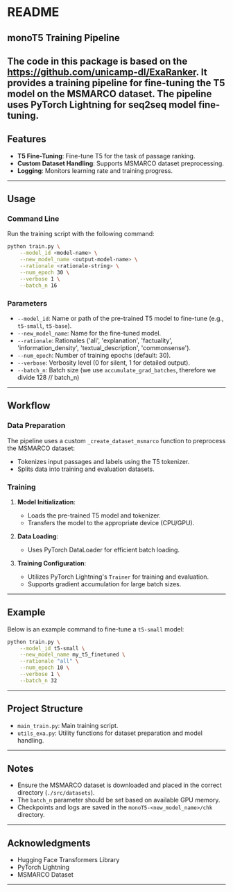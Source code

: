 # README

## monoT5 Training Pipeline

The code in this package is based on the https://github.com/unicamp-dl/ExaRanker.
It provides a training pipeline for fine-tuning the T5 model on the MSMARCO dataset.
The pipeline uses PyTorch Lightning for seq2seq model fine-tuning.
---

## Features
- **T5 Fine-Tuning**: Fine-tune T5 for the task of passage ranking.
- **Custom Dataset Handling**: Supports MSMARCO dataset preprocessing.
- **Logging**: Monitors learning rate and training progress.
---

## Usage

### Command Line
Run the training script with the following command:
```bash
python train.py \
    --model_id <model-name> \
    --new_model_name <output-model-name> \
    --rationale <rationale-string> \
    --num_epoch 30 \
    --verbose 1 \
    --batch_n 16
```

### Parameters
- `--model_id`: Name or path of the pre-trained T5 model to fine-tune (e.g., `t5-small`, `t5-base`).
- `--new_model_name`: Name for the fine-tuned model.
- `--rationale`: Rationales ('all', 'explanation', 'factuality', 'information_density', 'textual_description', 'commonsense').
- `--num_epoch`: Number of training epochs (default: 30).
- `--verbose`: Verbosity level (0 for silent, 1 for detailed output).
- `--batch_n`: Batch size (we use `accumulate_grad_batches`, therefore we divide 128 // batch_n)
---

## Workflow

### Data Preparation
The pipeline uses a custom `_create_dataset_msmarco` function to preprocess the MSMARCO dataset:
- Tokenizes input passages and labels using the T5 tokenizer.
- Splits data into training and evaluation datasets.

### Training
1. **Model Initialization**:
   - Loads the pre-trained T5 model and tokenizer.
   - Transfers the model to the appropriate device (CPU/GPU).

2. **Data Loading**:
   - Uses PyTorch DataLoader for efficient batch loading.

3. **Training Configuration**:
   - Utilizes PyTorch Lightning's `Trainer` for training and evaluation.
   - Supports gradient accumulation for large batch sizes.
---

## Example

Below is an example command to fine-tune a `t5-small` model:
```bash
python train.py \
    --model_id t5-small \
    --new_model_name my_t5_finetuned \
    --rationale "all" \
    --num_epoch 10 \
    --verbose 1 \
    --batch_n 32
```

---

## Project Structure
- `main_train.py`: Main training script.
- `utils_exa.py`: Utility functions for dataset preparation and model handling.
---

## Notes
- Ensure the MSMARCO dataset is downloaded and placed in the correct directory (`./src/datasets`).
- The `batch_n` parameter should be set based on available GPU memory.
- Checkpoints and logs are saved in the `monoT5-<new_model_name>/chk` directory.

---

## Acknowledgments
- Hugging Face Transformers Library
- PyTorch Lightning
- MSMARCO Dataset
---


